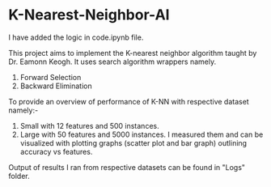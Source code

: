 # K-Nearest-Neighbor-AI

I have added the logic in code.ipynb file. 

This project aims to implement the K-nearest neighbor algorithm taught by Dr. Eamonn Keogh. 
It uses search algorithm wrappers namely. 
1. Forward Selection
2. Backward Elimination

To provide an overview of performance of K-NN with respective dataset namely:- 
1. Small with 12 features and 500 instances.
2. Large with 50 features and 5000 instances.
I measured them and can be visualized with plotting graphs (scatter plot and bar graph) outlining accuracy vs features.


Output of results I ran from respective datasets can be found in "Logs" folder.
